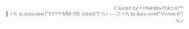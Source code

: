 <div style="text-align: right; font-size: 0.9em; color: gray;">
Created by **Kendra Pokhrel**<br>
📅 <% tp.date.now("YYYY-MM-DD (dddd)") %> — 🕒 <% tp.date.now("hh:mm A") %>
</div>
